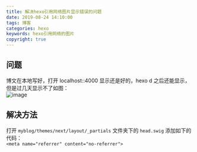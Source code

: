 ```yaml
---
title: 解决hexo引用网络图片显示错误的问题
date: 2019-08-24 14:10:00
tags: 博客
categories: hexo
keywords: hexo引用网络的图片
copyright: true
---
```

## 问题
博文在本地写好，打开 localhost::4000 显示还是好的，hexo d 之后还能显示，但是过几天显示不了如图：  
![image](https://note.youdao.com/yws/public/resource/359e08a52f64deaac553adb0132327ad/xmlnote/43C1F25F2921419C966D7331009D1770/10179)  
<!-- more -->
## 解决方法
打开 ``myblog/themes/next/layout/_partials`` 文件夹下的 ``head.swig`` 添加如下的代码：  
``<meta name="referrer" content="no-referrer">``